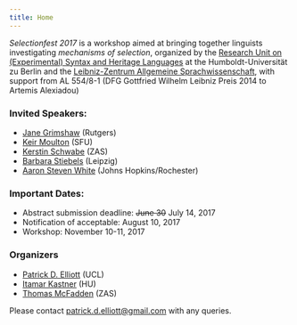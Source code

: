 ```yaml
---
title: Home
---
```


*Selectionfest 2017* is a workshop aimed at bringing together linguists investigating *mechanisms of selection*, organized by the [Research Unit on (Experimental) Syntax and Heritage Languages](https://www.angl.hu-berlin.de/research/respro/RUESHeL) at the Humboldt-Universität zu Berlin and the [Leibniz-Zentrum Allgemeine Sprachwissenschaft](http://zas.gwz-berlin.de/), with support from AL 554/8-1 (DFG Gottfried Wilhelm Leibniz Preis 2014 to Artemis Alexiadou)


### Invited Speakers:

* [Jane Grimshaw](https://sites.google.com/site/janegrimshaw/) (Rutgers)
* [Keir Moulton](http://www.sfu.ca/~kmoulton/) (SFU)
* [Kerstin Schwabe](http://www.zas.gwz-berlin.de/mitarbeiter_schwabe.html) (ZAS)
* [Barbara Stiebels](http://home.uni-leipzig.de/stiebels/) (Leipzig)
* [Aaron Steven White](http://aswhite.net/) (Johns Hopkins/Rochester)

### Important Dates:

* Abstract submission deadline: ~~June 30~~ July 14, 2017
* Notification of acceptable: August 10, 2017
* Workshop: November 10-11, 2017

### Organizers

* [Patrick D. Elliott](http://patrickdelliott.com) (UCL)
* [Itamar Kastner](http://amor.cms.hu-berlin.de/~kastneri/) (HU)
* [Thomas McFadden](http://www.zas.gwz-berlin.de/mitarbeiter_mcfadden.html) (ZAS)

Please contact [patrick.d.elliott@gmail.com](mailto:patrick.d.elliott@gmail.com) with any queries.

